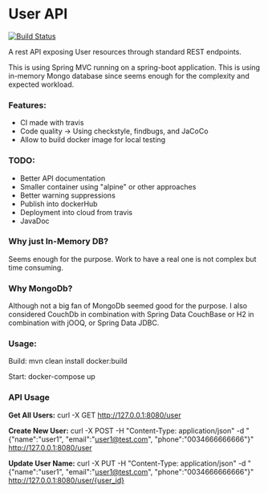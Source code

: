 # User API
[![Build Status](https://travis-ci.org/blacar/userapi.svg?branch=master)](https://travis-ci.org/blacar/userapi)

A rest API exposing User resources through standard REST endpoints.

This is using Spring MVC running on a spring-boot application.
This is using in-memory Mongo database since seems enough for the complexity and expected workload.

### Features:

- CI made with travis
- Code quality -> Using checkstyle, findbugs, and JaCoCo
- Allow to build docker image for local testing

### TODO:
- Better API documentation
- Smaller container using "alpine" or other approaches
- Better warning suppressions
- Publish into dockerHub
- Deployment into cloud from travis
- JavaDoc

### Why just In-Memory DB?

Seems enough for the purpose.
Work to have a real one is not complex but time consuming.

### Why MongoDb?

Although not a big fan of MongoDb seemed good for the purpose.
I also considered CouchDb in combination with Spring Data CouchBase
or H2 in combination with jOOQ, or Spring Data JDBC.


### Usage:

Build: mvn clean install docker:build

Start: docker-compose up


### API Usage

**Get All Users:**
curl -X GET http://127.0.0.1:8080/user

**Create New User:**
curl -X POST -H "Content-Type: application/json" -d "{\"name\":\"user1\", \"email\":\"user1@test.com\", \"phone\":\"0034666666666\"}" http://127.0.0.1:8080/user

**Update User Name:**
curl -X PUT -H "Content-Type: application/json" -d "{\"name\":\"user1\", \"email\":\"user1@test.com\", \"phone\":\"0034666666666\"}" http://127.0.0.1:8080/user/{user_id}



 



